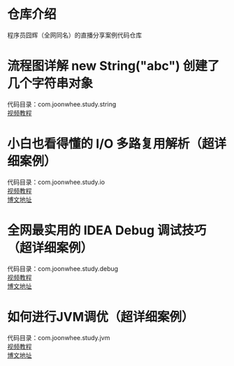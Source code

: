 # 仓库介绍
程序员囧辉（全网同名）的直播分享案例代码仓库

# 流程图详解 new String("abc") 创建了几个字符串对象
代码目录：com.joonwhee.study.string  
[视频教程](https://www.bilibili.com/video/BV1tL4y1F7UH)    

# 小白也看得懂的 I/O 多路复用解析（超详细案例）
代码目录：com.joonwhee.study.io  
[视频教程](https://www.bilibili.com/video/BV1r54y1f7bU)    
[博文地址](https://mp.weixin.qq.com/s/ODXA5bH3aqB_bxaC0dlkww)

# 全网最实用的 IDEA Debug 调试技巧（超详细案例）
代码目录：com.joonwhee.study.debug  
[视频教程](https://www.bilibili.com/video/BV1xa411Y72S)    
[博文地址](https://mp.weixin.qq.com/s/VbfI73xDIVb3R76ujMkZRA)

# 如何进行JVM调优（超详细案例）
代码目录：com.joonwhee.study.jvm  
[视频教程](https://www.bilibili.com/video/BV1xa411Y72S)    
[博文地址](https://mp.weixin.qq.com/s/VbfI73xDIVb3R76ujMkZRA)